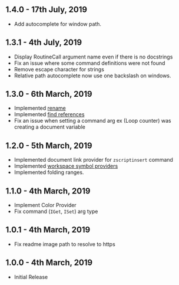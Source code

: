 ## 1.4.0 - 17th July, 2019
* Add autocomplete for window path.

## 1.3.1 - 4th July, 2019
* Display RoutineCall argument name even if there is no docstrings
* Fix an issue where some command definitions were not found
* Remove escape character for strings
* Relative path autocomplete now use one backslash on windows.

## 1.3.0 - 6th March, 2019
* Implemented [rename](https://code.visualstudio.com/docs/editor/editingevolved#_rename-symbol)
* Implemented [find references](https://code.visualstudio.com/docs/editor/editingevolved#_peek)
* Fix an issue when setting a command arg ex (Loop counter) was creating a document variable

## 1.2.0 - 5th March, 2019
* Implemented document link provider for `zscriptinsert` command
* Implemented [workspace symbol providers](https://code.visualstudio.com/docs/editor/editingevolved#_open-symbol-by-name)
* Implemented folding ranges.

## 1.1.0 - 4th March, 2019
* Implement Color Provider
* Fix command (`IGet`, `ISet`) arg type

## 1.0.1 - 4th March, 2019
* Fix readme image path to resolve to https

## 1.0.0 - 4th March, 2019
* Initial Release